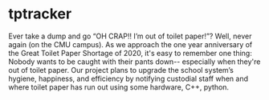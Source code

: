 # tptracker
Ever take a dump and go “OH CRAP!! I’m out of toilet paper!”? Well, never again (on the CMU campus). As we approach the one year anniversary of the Great Toilet Paper Shortage of 2020, it's easy to remember one thing: Nobody wants to be caught with their pants down-- especially when they're out of toilet paper. Our project plans to upgrade the school system’s hygiene, happiness, and efficiency by notifying custodial staff when and where toilet paper has run out using some hardware, C++, python. 
